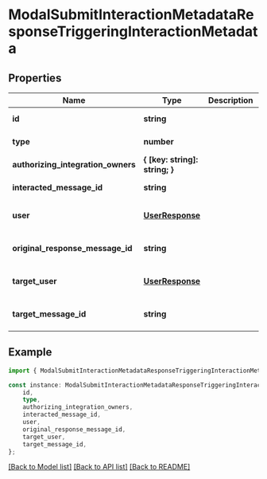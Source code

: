 # ModalSubmitInteractionMetadataResponseTriggeringInteractionMetadata


## Properties

Name | Type | Description | Notes
------------ | ------------- | ------------- | -------------
**id** | **string** |  | [default to undefined]
**type** | **number** |  | [default to undefined]
**authorizing_integration_owners** | **{ [key: string]: string; }** |  | [default to undefined]
**interacted_message_id** | **string** |  | [default to undefined]
**user** | [**UserResponse**](UserResponse.md) |  | [optional] [default to undefined]
**original_response_message_id** | **string** |  | [optional] [default to undefined]
**target_user** | [**UserResponse**](UserResponse.md) |  | [optional] [default to undefined]
**target_message_id** | **string** |  | [optional] [default to undefined]

## Example

```typescript
import { ModalSubmitInteractionMetadataResponseTriggeringInteractionMetadata } from 'dc_rest';

const instance: ModalSubmitInteractionMetadataResponseTriggeringInteractionMetadata = {
    id,
    type,
    authorizing_integration_owners,
    interacted_message_id,
    user,
    original_response_message_id,
    target_user,
    target_message_id,
};
```

[[Back to Model list]](../README.md#documentation-for-models) [[Back to API list]](../README.md#documentation-for-api-endpoints) [[Back to README]](../README.md)
